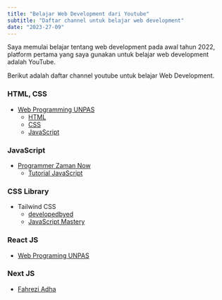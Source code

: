 ```yaml
---
title: "Belajar Web Development dari Youtube"
subtitle: "Daftar channel untuk belajar web development"
date: "2023-27-09"
---
```


Saya memulai belajar tentang web development pada awal tahun 2022, platform pertama yang saya gunakan untuk belajar web development adalah YouTube.

Berikut adalah daftar channel youtube untuk belajar Web Development.

### HTML, CSS

- [Web Programming UNPAS](https://youtube.com/@sandhikagalihWPU?si=253wRTkgJrClh0b7)
  - [HTML](https://www.youtube.com/watch?v=NBZ9Ro6UKV8&list=PLFIM0718LjIVuONHysfOK0ZtiqUWvrx4F&pp=iAQB)
  - [CSS](https://www.youtube.com/watch?v=CleFk3BZB3g&list=PLFIM0718LjIUBrbm6Gdh6k7ZUvPIAZm7p&pp=iAQB)
  - [JavaScript](https://www.youtube.com/watch?v=RUTV_5m4VeI&list=PLFIM0718LjIWXagluzROrA-iBY9eeUt4w&pp=iAQB)

### JavaScript

- [Programmer Zaman Now](https://youtube.com/@ProgrammerZamanNow?si=aGD3UHtqc1yRLa0_)
  - [Tutorial JavaScript](https://www.youtube.com/watch?v=SDROba_M42g&list=PL-CtdCApEFH8SS0Gsj9_a0cC0jypFEoSg)

### CSS Library

- Tailwind CSS
  - [developedbyed](https://www.youtube.com/watch?v=k-Pi5ZMxHWY&pp=ygUVdGFpbHdpbmQgY3NzIHR1dG9yaWFs)
  - [JavaScript Mastery](https://www.youtube.com/watch?v=tS7upsfuxmo&pp=ygUVdGFpbHdpbmQgY3NzIHR1dG9yaWFs)

### React JS

- [Web Programing UNPAS](https://www.youtube.com/watch?v=kcnwI_5nKyA&list=PLFIM0718LjIUu3X2zYNqomEWs3sYd-fV1&pp=iAQB)

### Next JS

- [Fahrezi Adha](https://www.youtube.com/watch?v=8qGSAgNC0lM&list=PLQ6mZsVAlmLTrNGYu4vVGFsM-tqgSdvUj)
